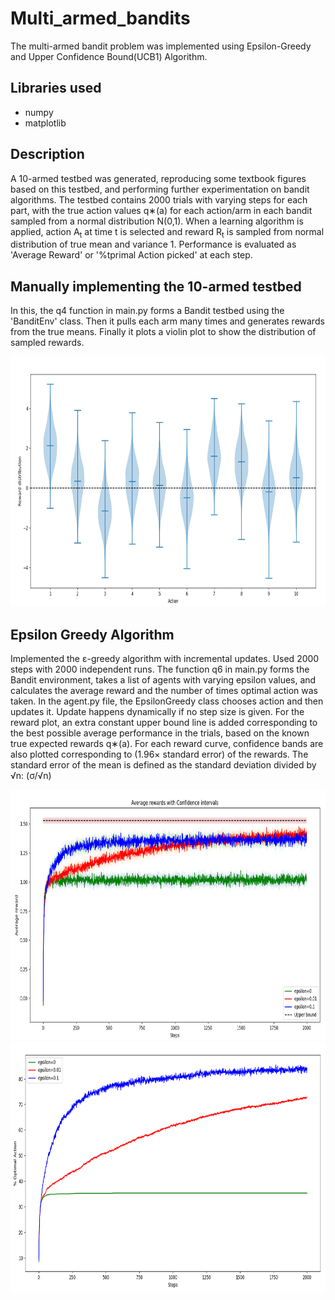 # Multi_armed_bandits

The multi-armed bandit problem was implemented using Epsilon-Greedy and Upper Confidence Bound(UCB1) Algorithm.

## Libraries used
- numpy
- matplotlib

## Description
A 10-armed testbed was generated, reproducing some textbook figures based on this testbed, and performing further experimentation on bandit algorithms. The testbed contains 2000 trials with varying steps for each part, with the true action values q∗(a) for each action/arm in each bandit sampled from a normal distribution N(0,1). When a learning algorithm is applied, action A<sub>t</sub> at time t is selected and reward R<sub>t</sub> is sampled from normal distribution of true mean and variance 1. Performance is evaluated as 'Average Reward' or '%tprimal Action picked' at each step.

## Manually implementing the 10-armed testbed
In this, the q4 function in main.py forms a Bandit testbed using the 'BanditEnv' class. Then it pulls each arm many times and generates rewards from the true means. Finally it plots a violin plot to show the distribution of sampled rewards.

<img src="Images/Reward_distribution.png" alt="Dataset" width="700" height="400">

## Epsilon Greedy Algorithm
Implemented the ε-greedy algorithm with incremental updates. Used 2000 steps with 2000 independent runs. The function q6 in main.py forms the Bandit environment, takes a list of agents with varying epsilon values, and calculates the average reward and the number of times optimal action was taken. In the agent.py file, the EpsilonGreedy class chooses action and then updates it. Update happens dynamically if no step size is given. For the reward plot, an extra constant upper bound line is added corresponding to the best possible average performance in the trials, based on the known true expected rewards q∗(a). 
For each reward curve, confidence bands are also plotted corresponding to (1.96× standard error) of the rewards. The standard error of the mean is defined as the standard deviation divided by √n: (σ/√n)

<img src="Images/e-greedy_reward.png" width="700" height="400">
<img src="Images/e-greedy-action.png" width="700" height="400">


 

